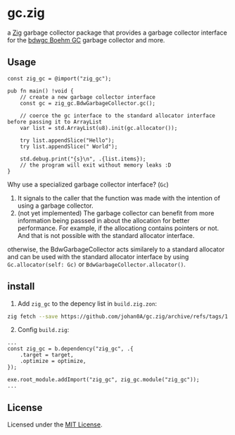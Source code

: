 # gc.zig
a [Zig](https://ziglang.org/) garbage collector package that provides a garbage collector interface for the [bdwgc Boehm GC](https://github.com/ivmai/bdwgc) garbage collector and more.

## Usage

```zig
const zig_gc = @import("zig_gc");

pub fn main() !void {
    // create a new garbage collector interface
    const gc = zig_gc.BdwGarbageCollector.gc(); 

    // coerce the gc interface to the standard allocator interface before passing it to ArrayList
    var list = std.ArrayList(u8).init(gc.allocator()); 

    try list.appendSlice("Hello");
    try list.appendSlice(" World");

    std.debug.print("{s}\n", .{list.items});
    // the program will exit without memory leaks :D
}
```
Why use a specialized garbage collector interface? (`Gc`) <br>
1. It signals to the caller that the function was made with the intention of using a garbage collector.
2. (not yet implemented) The garbage collector can benefit from more information being passsed in about the allocation for better performance. For example, if the allocationg contains pointers or not. And that is not possible with the standard allocator interface.

otherwise, the BdwGarbageCollector acts similarely to a standard allocator and can be used with the standard allocator interface by using `Gc.allocator(self: Gc)` or `BdwGarbageCollector.allocator()`.

## install

1. Add `zig_gc` to the depency list in `build.zig.zon`: 

```sh
zig fetch --save https://github.com/johan0A/gc.zig/archive/refs/tags/1.0.0.tar.gz
```

2. Config `build.zig`:

```zig
...
const zig_gc = b.dependency("zig_gc", .{
    .target = target,
    .optimize = optimize,
});

exe.root_module.addImport("zig_gc", zig_gc.module("zig_gc"));
...
```


## License

Licensed under the [MIT License](LICENSE).
